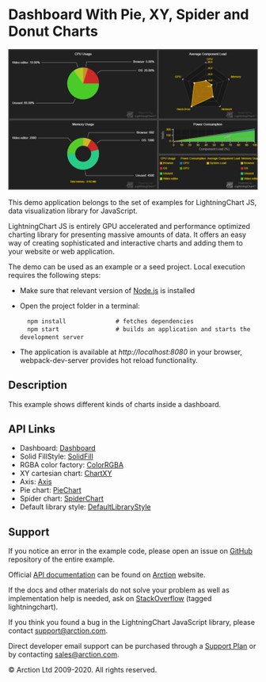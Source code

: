 # Dashboard With Pie, XY, Spider and Donut Charts

![Dashboard With Pie, XY, Spider and Donut Charts](dashboardPie.png)

This demo application belongs to the set of examples for LightningChart JS, data visualization library for JavaScript.

LightningChart JS is entirely GPU accelerated and performance optimized charting library for presenting massive amounts of data. It offers an easy way of creating sophisticated and interactive charts and adding them to your website or web application.

The demo can be used as an example or a seed project. Local execution requires the following steps:

- Make sure that relevant version of [Node.js](https://nodejs.org/en/download/) is installed
- Open the project folder in a terminal:

        npm install              # fetches dependencies
        npm start                # builds an application and starts the development server

- The application is available at *http://localhost:8080* in your browser, webpack-dev-server provides hot reload functionality.


## Description

This example shows different kinds of charts inside a dashboard.


## API Links

* Dashboard: [Dashboard]
* Solid FillStyle: [SolidFill]
* RGBA color factory: [ColorRGBA]
* XY cartesian chart: [ChartXY]
* Axis: [Axis]
* Pie chart: [PieChart]
* Spider chart: [SpiderChart]
* Default library style: [DefaultLibraryStyle]


## Support

If you notice an error in the example code, please open an issue on [GitHub][0] repository of the entire example.

Official [API documentation][1] can be found on [Arction][2] website.

If the docs and other materials do not solve your problem as well as implementation help is needed, ask on [StackOverflow][3] (tagged lightningchart).

If you think you found a bug in the LightningChart JavaScript library, please contact support@arction.com.

Direct developer email support can be purchased through a [Support Plan][4] or by contacting sales@arction.com.

[0]: https://github.com/Arction/
[1]: https://www.arction.com/lightningchart-js-api-documentation/
[2]: https://www.arction.com
[3]: https://stackoverflow.com/questions/tagged/lightningchart
[4]: https://www.arction.com/support-services/

© Arction Ltd 2009-2020. All rights reserved.


[Dashboard]: https://www.arction.com/lightningchart-js-api-documentation/v1.3.0/classes/dashboard.html
[SolidFill]: https://www.arction.com/lightningchart-js-api-documentation/v1.3.0/classes/solidfill.html
[ColorRGBA]: https://www.arction.com/lightningchart-js-api-documentation/v1.3.0/globals.html#colorrgba
[ChartXY]: https://www.arction.com/lightningchart-js-api-documentation/v1.3.0/classes/chartxy.html
[Axis]: https://www.arction.com/lightningchart-js-api-documentation/v1.3.0/classes/axis.html
[PieChart]: https://www.arction.com/lightningchart-js-api-documentation/v1.3.0/classes/piechart.html
[SpiderChart]: https://www.arction.com/lightningchart-js-api-documentation/v1.3.0/classes/spiderchart.html
[DefaultLibraryStyle]: https://www.arction.com/lightningchart-js-api-documentation/v1.3.0/globals.html#defaultlibrarystyle

